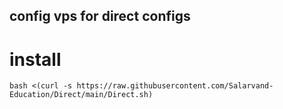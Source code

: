 ## config vps for direct configs

# install

```
bash <(curl -s https://raw.githubusercontent.com/Salarvand-Education/Direct/main/Direct.sh)
```
